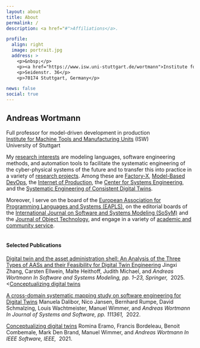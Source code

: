 ```yaml
---
layout: about
title: About
permalink: /
description: <a href="#">Affiliations</a>. 

profile:
  align: right
  image: portrait.jpg
  address: >
    <p>&nbsp;</p>
    <p><a href="https://www.isw.uni-stuttgart.de/wortmann">Institute for Control Engineering of Machine Tools and Manufacturing Units (ISW)</a></p>
    <p>Seidenstr. 36</p>
    <p>70174 Stuttgart, Germany</p>

news: false
social: true
---
```


## **Andreas** Wortmann

Full professor for model-driven development in production<br/>
[Institute for Machine Tools and Manufacturing Units](https://www.isw.uni-stuttgart.de/en/) (ISW)<br/>
University of Stuttgart<br/>

My [research interests](https://awortmann.github.io/research/) are modeling languages, software engineering methods, and automation tools to facilitate the systematic engineering of the cyber-physical systems of the future and to transfer this into practice in a variety of [research projects](https://awortmann.github.io/projects/). 
Among these are [Factory-X](https://factory-x.org/de/), [Model-Based DevOps](https://mbdo.github.io/), the [Internet of Production](https://www.iop.rwth-aachen.de/cms/~gpfz/Produktionstechnik/?lidx=1), the [Center for Systems Engineering](https://cse.rwth-campus.com/), and the [Systematic Engineering of Consistent Digital Twins](https://www.rwth-aachen.de/go/id/vuc/lidx/1).

Moreover, I serve on the board of the [European Association for Programming Languages and Systems (EAPLS)](https://eapls.org/), on the editorial boards of the [International Journal on Software and Systems Modeling (SoSyM)](https://sosym.org/) and the [Journal of Object Technology](http://www.jot.fm/), and engage in a variety of [academic and community service](https://awortmann.github.io/service/).
<br/>
<br/>

#### Selected Publications

<a href="https://awortmann.github.io/downloads/paper/Digital_twin_and_the_asset_administration_shell.pdf">Digital twin and the asset administration shell: An Analysis of the Three Types of AASs and their Feasibility for Digital Twin Engineering</a> <span class="author"> Jingxi Zhang, Carsten Ellwein, Malte Heithoff, Judith Michael, and <em>Andreas Wortmann</em>  </span><span class="periodical"> <!-- ARTICLE --> <em>In Software and Systems Modeling, pp. 1–23, Springer, </em> <!-- INPROCEEDING --> &nbsp;2025. <<a href="https://github.com/awortmann/awortmann.github.io/raw/master/downloads/paper/Conceptualizing_digital_twins.pdf">Conceptualizing digital twins</a></span>

 <a href="https://github.com/awortmann/awortmann.github.io/raw/master/downloads/paper/ A_Cross-Domain_Systematic_Mapping_Study_on_Software_Engineering_for_Digital_Twins.pdf">A cross-domain systematic mapping study on software engineering for Digital Twins</a> <span class="author"> Manuela Dalibor, Nico Jansen, Bernhard Rumpe, David Schmalzing, Louis Wachtmeister, Manuel Wimmer, and <em>Andreas Wortmann</em></span>  <span class="periodical"> <!-- ARTICLE --> <em>In Journal of Systems and Software, pp. 111361, </em> <!-- INPROCEEDING --> &nbsp;2022.</span> 

<a href="https://github.com/awortmann/awortmann.github.io/raw/master/downloads/paper/Conceptualizing_digital_twins.pdf">Conceptualizing digital twins</a> <span class="author"> Romina Eramo, Francis Bordeleau, Benoit Combemale, Mark Den Brand, Manuel Wimmer, and <em>Andreas Wortmann</em></span>  <span class="periodical"> <!-- ARTICLE --> <em>In IEEE Software, IEEE, </em> <!-- INPROCEEDING --> &nbsp;2021.</span>  